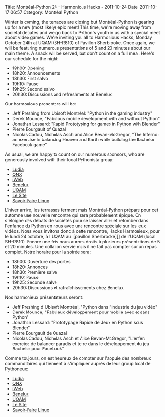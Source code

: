 Title: Montréal-Python 24 - Harmonious Hacks - 2011-10-24
Date: 2011-10-17 06:57
Category: Montréal Python

<!--:en-->

<div>
<div>
Winter is coming, the terraces are closing but Montréal-Python is
gearing up for a new (most likely) epic meet! This time, we're moving
away from societal debates and we go back to Python's youth in us with a
special meet about video games. We're inviting you all to Harmonious
Hacks, Monday October 24th at UQAM (SH-R810) of Pavillon Sherbrooke.
Once again, we will be featuring numerous presentations of 5 and 20
minutes about our main theme. A snack will be served, but don't count on
a full meal. Here's our schedule for the night:

-   18h00: Opening
-   18h20: Announcements
-   18h30: First salvo
-   19h10: Pause
-   19h25: Second salvo
-   20h30: Discussions and refreshments at Benelux

Our harmonious presenters will be:

-   Jeff Preshing from Ubisoft Montréal: "Python in the gaming industry"
-   Derek Mounce, "Fabulous mobile development with and without Python"
-   Jonathan Lessard: "Rapid Prototyping for games in Python with
    Blender"
-   Pierre Bourgault of Quazal
-   Nicolas Cadou, Nicholas Asch and Alice Bevan-McGregor, "The Inferno:
    an exercise in balancing Heaven and Earth while building
    the Bachelor Facebook game"

As usual, we are happy to count on our numerous sponsors, who are
generously involved with their local Pythonista group:

-   [Ludia][]
-   [QNX][]
-   [iWeb][]
-   [Benelux][]
-   [UQAM][]
-   [Le Site][]
-   [Savoir-Faire Linux][]

</div>
</div>
<!--:--><!--:fr-->

<div>
L'hiver arrive, les terrasses ferment mais Montréal-Python prépare pour
cet automne une nouvelle rencontre qui sera probablement épique. On
s'éloigne des débats de sociétés pour se laisser aller et retomber dans
l'enfance du Python en nous avec une rencontre spéciale sur les jeux
vidéos. Nous vous invitons donc à cette rencontre, Hacks Harmonieux,
pour le lundi 24 octobre, à l'UQAM au  [pavillon Sherbrooke][] de l'UQAM
(local SH-R810). Encore une fois nous aurons droits à
plusieurs présentations de 5 et 20 minutes. Une collation servie mais il
ne fait pas compter sur un repas complet. Notre horaire pour la soirée
sera:

-   18h00: Ouverture des portes
-   18h20: Annonces
-   18h30: Première salve
-   19h10: Pause
-   19h25: Seconde salve
-   20h30: Discussions et rafraîchissements chez Benelux

Nos harmonieux présentateurs seront:

-   Jeff Preshing d'Ubisoft Montréal, "Python dans l'industrie du jeu
    vidéo"
-   Derek Mounce, "Fabuleux développement pour mobile avec et sans
    Python"
-   Jonathan Lessard: "Prototypage Rapide de Jeux en Python sous
    Blender"
-   Pierre Bourgault de Quazal
-   Nicolas Cadou, Nicholas Asch et Alice Bevan-McGregor, "L'enfer:
    exercice de balancer paradis et terre dans le développement du jeu
    Bachelor pour Facebook"

Comme toujours, on est heureux de compter sur l'appuie des nombreux
commanditaires qui tiennent à s'impliquer auprès de leur group local de
Pythoneux:

-   [Ludia][]
-   [QNX][]
-   [iWeb][]
-   [Benelux][]
-   [UQAM][]
-   [Le Site][]
-   [Savoir-Faire Linux][]

</div>
<!--:-->

</p>

  [Ludia]: http://www.ludia.com/
  [QNX]: http://www.qnx.com/
  [iWeb]: http://iweb.ca/
  [Benelux]: http://www.brasseriebenelux.com/
  [UQAM]: http://uqam.ca/
  [Le Site]: http://lesite.ca/
  [Savoir-Faire Linux]: http://savoirfairelinux.com/
  [pavillon Sherbrooke]: http://www.uqam.ca/campus/pavillons/sh.htm
